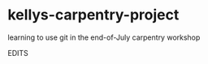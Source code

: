 kellys-carpentry-project
========================

learning to use git in the end-of-July carpentry workshop

EDITS
